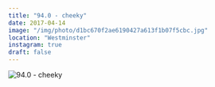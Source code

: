 ```yaml
---
title: "94.0 - cheeky"
date: 2017-04-14
image: "/img/photo/d1bc670f2ae6190427a613f1b07f5cbc.jpg"
location: "Westminster"
instagram: true
draft: false
---
```


![94.0 - cheeky](/img/photo/d1bc670f2ae6190427a613f1b07f5cbc.jpg)
